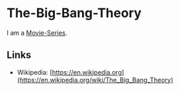 # The-Big-Bang-Theory

I am a [Movie-Series](200300003.md).

## Links

- Wikipedia: [https://en.wikipedia.org](https://en.wikipedia.org/wiki/The_Big_Bang_Theory)
